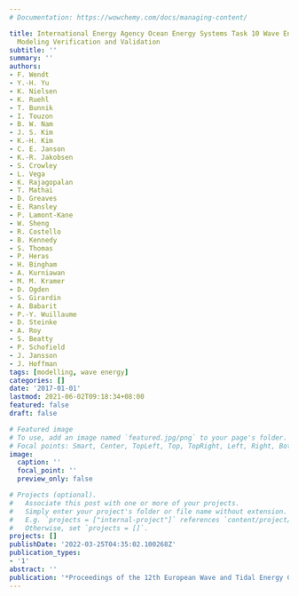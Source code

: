 ```yaml
---
# Documentation: https://wowchemy.com/docs/managing-content/

title: International Energy Agency Ocean Energy Systems Task 10 Wave Energy Converter
  Modeling Verification and Validation
subtitle: ''
summary: ''
authors:
- F. Wendt
- Y.-H. Yu
- K. Nielsen
- K. Ruehl
- T. Bunnik
- I. Touzon
- B. W. Nam
- J. S. Kim
- K.-H. Kim
- C. E. Janson
- K.-R. Jakobsen
- S. Crowley
- L. Vega
- K. Rajagopalan
- T. Mathai
- D. Greaves
- E. Ransley
- P. Lamont-Kane
- W. Sheng
- R. Costello
- B. Kennedy
- S. Thomas
- P. Heras
- H. Bingham
- A. Kurniawan
- M. M. Kramer
- D. Ogden
- S. Girardin
- A. Babarit
- P.-Y. Wuillaume
- D. Steinke
- A. Roy
- S. Beatty
- P. Schofield
- J. Jansson
- J. Hoffman
tags: [modelling, wave energy]
categories: []
date: '2017-01-01'
lastmod: 2021-06-02T09:18:34+08:00
featured: false
draft: false

# Featured image
# To use, add an image named `featured.jpg/png` to your page's folder.
# Focal points: Smart, Center, TopLeft, Top, TopRight, Left, Right, BottomLeft, Bottom, BottomRight.
image:
  caption: ''
  focal_point: ''
  preview_only: false

# Projects (optional).
#   Associate this post with one or more of your projects.
#   Simply enter your project's folder or file name without extension.
#   E.g. `projects = ["internal-project"]` references `content/project/deep-learning/index.md`.
#   Otherwise, set `projects = []`.
projects: []
publishDate: '2022-03-25T04:35:02.100268Z'
publication_types:
- '1'
abstract: ''
publication: '*Proceedings of the 12th European Wave and Tidal Energy Conference*'
---
```

